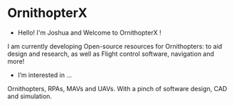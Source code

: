 # OrnithopterX

- Hello! I'm Joshua and Welcome to OrnithopterX !

I am currently developing Open-source resources for Ornithopters: to aid design and research, as well as Flight control software, navigation and more!
- I’m interested in ...

Ornithopters, RPAs, MAVs and UAVs. With a pinch of software design, CAD and simulation.



<!--- I’m currently learning

- How to reach me
--->
<!---
OrnithopterX/OrnithopterX is a ✨ special ✨ repository because its `README.md` (this file) appears on your GitHub profile.
You can click the Preview link to take a look at your changes.
--->
